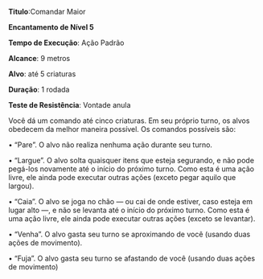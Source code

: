 **Titulo**:Comandar Maior

**Encantamento de Nível 5**

**Tempo de Execução**: Ação Padrão

**Alcance**: 9 metros

**Alvo**: até 5 criaturas

**Duração**: 1 rodada

**Teste de Resistência**: Vontade anula

Você dá um comando até cinco criaturas. Em seu próprio turno, os alvos obedecem da melhor maneira possível. 
Os comandos possíveis são:

• “Pare”. O alvo não realiza nenhuma ação durante seu turno.

• “Largue”. O alvo solta quaisquer itens que esteja segurando, e não pode pegá-los novamente até o início do próximo turno. Como esta é uma ação livre, ele ainda pode executar outras ações (exceto pegar aquilo que largou).

• “Caia”. O alvo se joga no chão — ou cai de onde estiver, caso esteja em lugar alto —, e não se levanta até o início do próximo turno. Como esta é uma ação livre, ele ainda pode executar outras ações (exceto se levantar).

• “Venha”. O alvo gasta seu turno se aproximando de você (usando duas ações de movimento).

• “Fuja”. O alvo gasta seu turno se afastando de você (usando duas ações de movimento)

